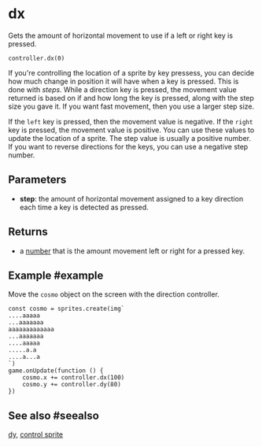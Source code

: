# dx

Gets the amount of horizontal movement to use if a left or right key is pressed.

```sig
controller.dx(0)
```

If you're controlling the location of a sprite by key pressess, you can decide how much change in position it will have when a key is pressed. This is done with _steps_. While a direction key is pressed, the movement value returned is based on if and how long the key is pressed, along with the step size you gave it. If you want fast movement, then you use a larger step size.

If the ``left`` key is pressed, then the movement value is negative. If the ``right`` key is pressed, the movement value is positive. You can use these values to update the location of a sprite. The step value is usually a positive number. If you want to reverse directions for the keys, you can use a negative step number.

## Parameters

* **step**: the amount of horizontal movement assigned to a key direction each time a key is detected as pressed.

## Returns

* a [number](/types/number) that is the amount movement left or right for a pressed key.

## Example #example

Move the ``cosmo`` object on the screen with the direction controller.

```blocks
const cosmo = sprites.create(img`
....aaaaa
...aaaaaaa
aaaaaaaaaaaaa
...aaaaaaa
....aaaaa
.....a.a
....a...a
`)
game.onUpdate(function () {
    cosmo.x += controller.dx(100)
    cosmo.y += controller.dy(80)
})
```

## See also #seealso

[dy](/reference/controller/dy),
[control sprite](/reference/controller/control-sprite)